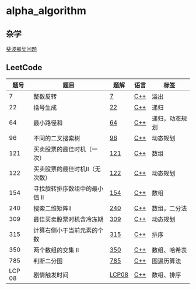 # alpha_algorithm

## 杂学

[斐波那契问题](./fibonacci/readmd.md)

## LeetCode
| 题号 | 题目                           | 题解                       | 语言                        | 标签         |
| ---- | ------------------------------ | -------------------------- | --------------------------- | ------------ |
| 7    | 整数反转                       | [7](leetcode/7/7.md)       | [C++](leetcode/7/7.cpp)     | 溢出         |
| 22   | 括号生成                       | [22](leetcode/22/22.md)    | [C++](leetcode/22/22.cpp)   | 递归         |
|64|最小路径和|[64](leetcode/64/64.md)    | [C++](leetcode/64/64.cpp)   | 递归，动态规划         |
| 96   | 不同的二叉搜索树               | [96](leetcode/96/96.md)    | [C++](leetcode/96/96.cpp)   | 动态规划     |
| 121  | 买卖股票的最佳时机（一次）     | [121](leetcode/121/121.md) | [C++](leetcode/121/121.cpp) | 数组         |
| 122  | 买卖股票的最佳时机II（无次数） | [122](leetcode/122/122.md) | [C++](leetcode/122/122.cpp) | 动态规划     |
| 154  | 寻找旋转排序数组中的最小值 II | [154](leetcode/154/154.md) | [C++](leetcode/154/154.cpp) | 数组     |
|240|搜索二维矩阵II|[240](leetcode/LeetCode%20240.%20搜索二维矩阵II/240.md)|[C++](leetcode/LeetCode%20240.%20搜索二维矩阵II/240.md)|数组，二分法|
| 309  | 最佳买卖股票时机含冷冻期       | [309](leetcode/309/309.md) | [C++](leetcode/309/309.cpp) | 动态规划     |
| 315  | 计算右侧小于当前元素的个数     | [315](leetcode/315/315.md) | [C++](leetcode/315/315.cpp) | 排序         |
| 350  | 两个数组的交集 II         | [350](leetcode/350/350.md) | [C++](leetcode/350/350.cpp) | 数组、哈希表 |
| 785  | 判断二分图         | [785](leetcode/785/785.md) | [C++](leetcode/785/785.cpp) | 图遍历算法 |
| LCP 08  | 剧情触发时间         | [LCP08](leetcode/LCP08/LCP08.md) | [C++](leetcode/LCP08/LCP08.cpp) | 数组、排序 |


